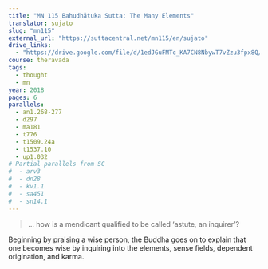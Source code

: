 ```yaml
---
title: "MN 115 Bahudhātuka Sutta: The Many Elements"
translator: sujato
slug: "mn115"
external_url: "https://suttacentral.net/mn115/en/sujato"
drive_links:
  - "https://drive.google.com/file/d/1edJGuFMTc_KA7CN8NbywT7vZzu3fpx8Q/view?usp=drivesdk"
course: theravada
tags:
  - thought
  - mn
year: 2018
pages: 6
parallels:
  - an1.268-277
  - d297
  - ma181
  - t776
  - t1509.24a
  - t1537.10
  - up1.032
# Partial parallels from SC
#  - arv3
#  - dn28
#  - kv1.1
#  - sa451
#  - sn14.1
---
```


> … how is a mendicant qualified to be called ‘astute, an inquirer’?

Beginning by praising a wise person, the Buddha goes on to explain that one becomes wise by inquiring into the elements, sense fields, dependent origination, and karma.

